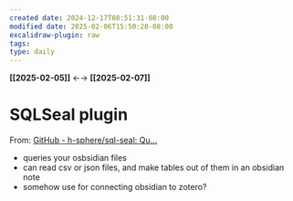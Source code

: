 ```yaml
---
created date: 2024-12-17T08:51:31-08:00
modified date: 2025-02-06T15:50:20-08:00
excalidraw-plugin: raw
tags: 
type: daily
---
```

**[[2025-02-05]]** ←→ **[[2025-02-07]]**

# SQLSeal plugin
From: [GitHub - h-sphere/sql-seal: Qu...](https://github.com/h-sphere/sql-seal)

- queries your osbsidian files
- can read csv or json files, and make tables out of them in an obsidian note
- somehow use for connecting obsidian to zotero?